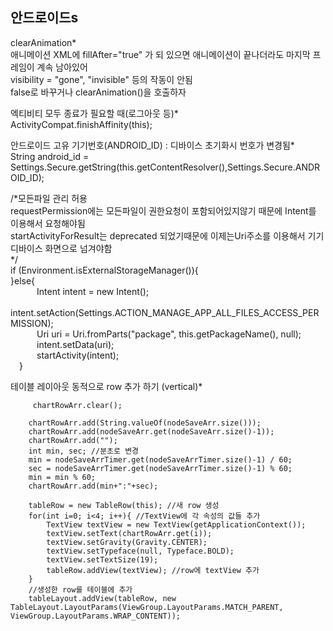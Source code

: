 ## 안드로이드s 

clearAnimation*  
애니메이션 XML에 fillAfter="true" 가 되 있으면 애니메이션이 끝나더라도 마지막 프레임이 계속 남아있어  
visibility = "gone", "invisible" 등의 작동이 안됨  
false로 바꾸거나 clearAnimation()을 호출하자  
  
  
엑티비티 모두 종료가 필요할 때(로그아웃 등)*   
ActivityCompat.finishAffinity(this);  

  
안드로이드 고유 기기번호(ANDROID_ID) : 디바이스 초기화시 번호가 변경됨*    
String android_id = Settings.Secure.getString(this.getContentResolver(),Settings.Secure.ANDROID_ID);   



  /*모든파일 관리 허용  
  requestPermission에는 모든파일이 권한요청이 포함되어있지않기 때문에 Intent를 이용해서 요청해야됨  
  startActivityForResult는 deprecated 되었기때문에 이제는Uri주소를 이용해서 기기 디바이스 화면으로 넘겨야함  
  */   
  if (Environment.isExternalStorageManager()){   
  }else{  
   Intent intent = new Intent();   
   intent.setAction(Settings.ACTION_MANAGE_APP_ALL_FILES_ACCESS_PERMISSION);  
   Uri uri = Uri.fromParts("package", this.getPackageName(), null);   
   intent.setData(uri);  
    startActivity(intent);  
  }  
     
     
 테이블 레이아웃 동적으로 row 추가 하기 (vertical)*  
 
         chartRowArr.clear(); 

        chartRowArr.add(String.valueOf(nodeSaveArr.size()));
        chartRowArr.add(nodeSaveArr.get(nodeSaveArr.size()-1));
        chartRowArr.add("");
        int min, sec; //분초로 변경
        min = nodeSaveArrTimer.get(nodeSaveArrTimer.size()-1) / 60;
        sec = nodeSaveArrTimer.get(nodeSaveArrTimer.size()-1) % 60;
        min = min % 60;
        chartRowArr.add(min+":"+sec);

        tableRow = new TableRow(this); //새 row 생성
        for(int i=0; i<4; i++){ //TextView에 각 속성의 값들 추가
            TextView textView = new TextView(getApplicationContext());
            textView.setText(chartRowArr.get(i));
            textView.setGravity(Gravity.CENTER);
            textView.setTypeface(null, Typeface.BOLD);
            textView.setTextSize(19);
            tableRow.addView(textView); //row에 textView 추가
        }
        //생성한 row를 테이블에 추가
        tableLayout.addView(tableRow, new TableLayout.LayoutParams(ViewGroup.LayoutParams.MATCH_PARENT, ViewGroup.LayoutParams.WRAP_CONTENT)); 

